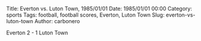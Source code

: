 Title: Everton vs. Luton Town, 1985/01/01
Date: 1985/01/01 00:00
Category: sports
Tags: football, football scores, Everton, Luton Town
Slug: everton-vs-luton-town
Author: carbonero


Everton 2 - 1 Luton Town
